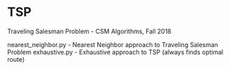 # TSP
Traveling Salesman Problem - CSM Algorithms, Fall 2018

nearest_neighbor.py - Nearest Neighbor approach to Traveling Salesman Problem
exhaustive.py - Exhaustive approach to TSP (always finds optimal route)
